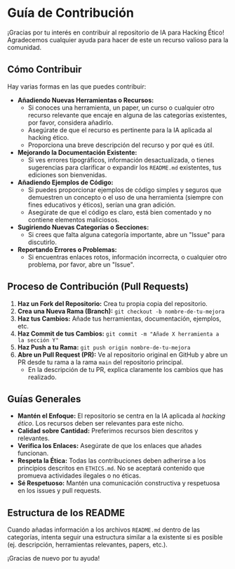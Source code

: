 # Guía de Contribución

¡Gracias por tu interés en contribuir al repositorio de IA para Hacking Ético! Agradecemos cualquier ayuda para hacer de este un recurso valioso para la comunidad.

## Cómo Contribuir

Hay varias formas en las que puedes contribuir:

*   **Añadiendo Nuevas Herramientas o Recursos:**
    *   Si conoces una herramienta, un paper, un curso o cualquier otro recurso relevante que encaje en alguna de las categorías existentes, por favor, considera añadirlo.
    *   Asegúrate de que el recurso es pertinente para la IA aplicada al hacking ético.
    *   Proporciona una breve descripción del recurso y por qué es útil.
*   **Mejorando la Documentación Existente:**
    *   Si ves errores tipográficos, información desactualizada, o tienes sugerencias para clarificar o expandir los `README.md` existentes, tus ediciones son bienvenidas.
*   **Añadiendo Ejemplos de Código:**
    *   Si puedes proporcionar ejemplos de código simples y seguros que demuestren un concepto o el uso de una herramienta (siempre con fines educativos y éticos), serían una gran adición.
    *   Asegúrate de que el código es claro, está bien comentado y no contiene elementos maliciosos.
*   **Sugiriendo Nuevas Categorías o Secciones:**
    *   Si crees que falta alguna categoría importante, abre un "Issue" para discutirlo.
*   **Reportando Errores o Problemas:**
    *   Si encuentras enlaces rotos, información incorrecta, o cualquier otro problema, por favor, abre un "Issue".

## Proceso de Contribución (Pull Requests)

1.  **Haz un Fork del Repositorio:** Crea tu propia copia del repositorio.
2.  **Crea una Nueva Rama (Branch):** `git checkout -b nombre-de-tu-mejora`
3.  **Haz tus Cambios:** Añade tus herramientas, documentación, ejemplos, etc.
4.  **Haz Commit de tus Cambios:** `git commit -m "Añade X herramienta a la sección Y"`
5.  **Haz Push a tu Rama:** `git push origin nombre-de-tu-mejora`
6.  **Abre un Pull Request (PR):** Ve al repositorio original en GitHub y abre un PR desde tu rama a la rama `main` del repositorio principal.
    *   En la descripción de tu PR, explica claramente los cambios que has realizado.

## Guías Generales

*   **Mantén el Enfoque:** El repositorio se centra en la IA aplicada al *hacking ético*. Los recursos deben ser relevantes para este nicho.
*   **Calidad sobre Cantidad:** Preferimos recursos bien descritos y relevantes.
*   **Verifica los Enlaces:** Asegúrate de que los enlaces que añades funcionan.
*   **Respeta la Ética:** Todas las contribuciones deben adherirse a los principios descritos en `ETHICS.md`. No se aceptará contenido que promueva actividades ilegales o no éticas.
*   **Sé Respetuoso:** Mantén una comunicación constructiva y respetuosa en los issues y pull requests.

## Estructura de los README

Cuando añadas información a los archivos `README.md` dentro de las categorías, intenta seguir una estructura similar a la existente si es posible (ej. descripción, herramientas relevantes, papers, etc.).

¡Gracias de nuevo por tu ayuda!

